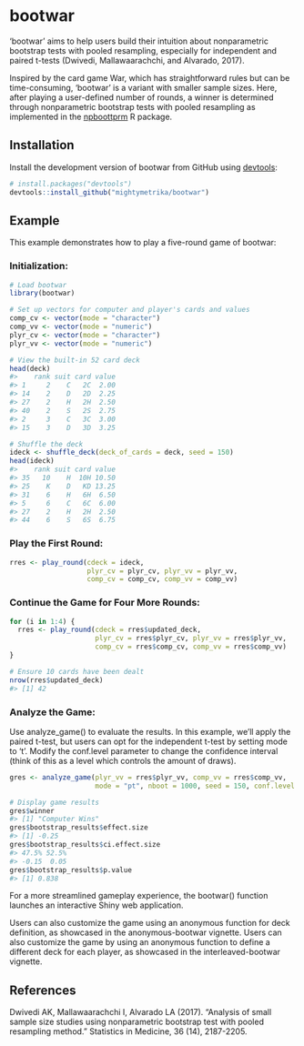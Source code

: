 
<!-- README.md is generated from README.Rmd. Please edit that file -->

# bootwar

<!-- badges: start -->
<!-- badges: end -->

‘bootwar’ aims to help users build their intuition about nonparametric
bootstrap tests with pooled resampling, especially for independent and
paired t-tests (Dwivedi, Mallawaarachchi, and Alvarado, 2017).

Inspired by the card game War, which has straightforward rules but can
be time-consuming, ‘bootwar’ is a variant with smaller sample sizes.
Here, after playing a user-defined number of rounds, a winner is
determined through nonparametric bootstrap tests with pooled resampling
as implemented in the
[npboottprm](https://CRAN.R-project.org/package=npboottprm) R package.

## Installation

Install the development version of bootwar from GitHub using
[devtools](https://devtools.r-lib.org/):

``` r
# install.packages("devtools")
devtools::install_github("mightymetrika/bootwar")
```

## Example

This example demonstrates how to play a five-round game of bootwar:

### Initialization:

``` r
# Load bootwar
library(bootwar)

# Set up vectors for computer and player's cards and values
comp_cv <- vector(mode = "character")
comp_vv <- vector(mode = "numeric")
plyr_cv <- vector(mode = "character")
plyr_vv <- vector(mode = "numeric")

# View the built-in 52 card deck
head(deck)
#>    rank suit card value
#> 1     2    C   2C  2.00
#> 14    2    D   2D  2.25
#> 27    2    H   2H  2.50
#> 40    2    S   2S  2.75
#> 2     3    C   3C  3.00
#> 15    3    D   3D  3.25

# Shuffle the deck
ideck <- shuffle_deck(deck_of_cards = deck, seed = 150)
head(ideck)
#>    rank suit card value
#> 35   10    H  10H 10.50
#> 25    K    D   KD 13.25
#> 31    6    H   6H  6.50
#> 5     6    C   6C  6.00
#> 27    2    H   2H  2.50
#> 44    6    S   6S  6.75
```

### Play the First Round:

``` r
rres <- play_round(cdeck = ideck,
                   plyr_cv = plyr_cv, plyr_vv = plyr_vv,
                   comp_cv = comp_cv, comp_vv = comp_vv)
```

### Continue the Game for Four More Rounds:

``` r
for (i in 1:4) {
  rres <- play_round(cdeck = rres$updated_deck,
                     plyr_cv = rres$plyr_cv, plyr_vv = rres$plyr_vv,
                     comp_cv = rres$comp_cv, comp_vv = rres$comp_vv)
}

# Ensure 10 cards have been dealt
nrow(rres$updated_deck)
#> [1] 42
```

### Analyze the Game:

Use analyze_game() to evaluate the results. In this example, we’ll apply
the paired t-test, but users can opt for the independent t-test by
setting mode to ‘t’. Modify the conf.level parameter to change the
confidence interval (think of this as a level which controls the amount
of draws).

``` r
gres <- analyze_game(plyr_vv = rres$plyr_vv, comp_vv = rres$comp_vv,
                     mode = "pt", nboot = 1000, seed = 150, conf.level = 0.05)

# Display game results
gres$winner
#> [1] "Computer Wins"
gres$bootstrap_results$effect.size
#> [1] -0.25
gres$bootstrap_results$ci.effect.size
#> 47.5% 52.5% 
#> -0.15  0.05
gres$bootstrap_results$p.value
#> [1] 0.838
```

For a more streamlined gameplay experience, the bootwar() function
launches an interactive Shiny web application.

Users can also customize the game using an anonymous function for deck
definition, as showcased in the anonymous-bootwar vignette. Users can
also customize the game by using an anonymous function to define a
different deck for each player, as showcased in the interleaved-bootwar
vignette.

## References

Dwivedi AK, Mallawaarachchi I, Alvarado LA (2017). “Analysis of small
sample size studies using nonparametric bootstrap test with pooled
resampling method.” Statistics in Medicine, 36 (14), 2187-2205.

